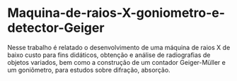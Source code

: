 # Maquina-de-raios-X-goniometro-e-detector-Geiger
Nesse trabalho é relatado o desenvolvimento de uma máquina de raios X de baixo custo para fins didáticos, obtenção e análise de radiografias de objetos variados, bem como a construção de um contador Geiger-Müller e um goniômetro, para estudos sobre difração, absorção. 
